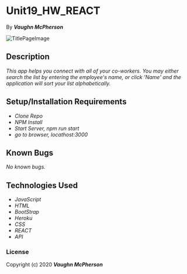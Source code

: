 # Unit19_HW_REACT


By _**Vaughn McPherson**_


![TitlePageImage](https://www.snapcomms.com/hubfs/blog-images/employee-engagement-team.jpg)


## Description
_This app helps you connect with all of your co-workers. You may either search the list by entering the employee's name, or click 'Name' and the application will sort your list alphabetically._


## Setup/Installation Requirements
* _Clone Repo_
* _NPM Install_
* _Start Server, npm run start_
* _go to browser, locathost:3000_


## Known Bugs
_No known bugs._


## Technologies Used
* _JavaScript_
* _HTML_
* _BootStrap_
* _Heroku_
* _CSS_
* _REACT_
* _API_ 



### License
Copyright (c) 2020 **_Vaughn McPherson_**